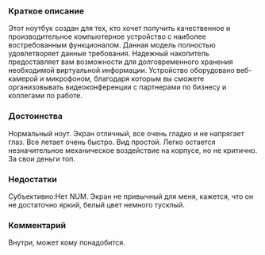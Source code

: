### **Краткое описание**
Этот ноутбук создан для тех, кто хочет получить качественное и производительное компьютерное устройство с наиболее востребованным функционалом. Данная модель полностью удовлетворяет данные требования. Надежный накопитель предоставляет вам возможности для долговременного хранения необходимой виртуальной информации. Устройство оборудовано веб-камерой и микрофоном, благодаря которым вы сможете организовывать видеоконференции с партнерами по бизнесу и коллегами по работе.

### **Достоинства**
Нормальный ноут. Экран отличный, все очень гладко и не напрягает глаз. Все летает очень быстро. Вид простой. Легко остается незначительное механическое воздействие на корпусе, но не критично. За свои деньги топ.

### **Недостатки**
Субъективно:Нет NUM. Экран не привычный для меня, кажется, что он не достаточно яркий, белый цвет немного тусклый.

### **Комментарий**
Внутри, может кому понадобится.
